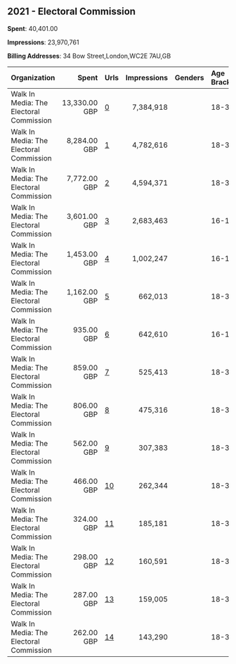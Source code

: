 ## 2021 - Electoral Commission 
**Spent**: 40,401.00

**Impressions**: 23,970,761

**Billing Addresses**: 34 Bow Street,London,WC2E 7AU,GB

|Organization|Spent|Urls|Impressions|Genders|Age Brackets|Country Codes|
|:---|---:|:---|---:|:---|:---|:---|
|Walk In Media: The Electoral Commission|13,330.00 GBP|[0](https://www.snap.com/political-ads/asset/10d89199c0354dfeb776860cafd4fc3f86af507cd87fc945b09888bb1a7c1de2?mediaType=mp4)|7,384,918||18-34|united kingdom|
|Walk In Media: The Electoral Commission|8,284.00 GBP|[1](https://www.snap.com/political-ads/asset/647a60a6c5c808fe2cf59a3cff0573315e6dc54ad62ac9032913317be0232c2e?mediaType=mp4)|4,782,616||18-34|united kingdom|
|Walk In Media: The Electoral Commission|7,772.00 GBP|[2](https://www.snap.com/political-ads/asset/2147fc32e81d03cbc0ee2bf0004f28cd7323e3d868b32259a9362b1ce00e4911?mediaType=mp4)|4,594,371||18-34|united kingdom|
|Walk In Media: The Electoral Commission|3,601.00 GBP|[3](https://www.snap.com/political-ads/asset/5f40d45cd067998aa770fb24b0572f85090078951a1af22b0f670b8647e85956?mediaType=mp4)|2,683,463||16-17|united kingdom|
|Walk In Media: The Electoral Commission|1,453.00 GBP|[4](https://www.snap.com/political-ads/asset/882cea162114acb566000618bbe368218d2e7c84273ef6862cc0123fc89e10f6?mediaType=mp4)|1,002,247||16-17|united kingdom|
|Walk In Media: The Electoral Commission|1,162.00 GBP|[5](https://www.snap.com/political-ads/asset/7ccfa4f796ed36ef788d0881b810f5328460f04d80a8d632f9edb705f86c4400?mediaType=mp4)|662,013||18-34|united kingdom|
|Walk In Media: The Electoral Commission|935.00 GBP|[6](https://www.snap.com/political-ads/asset/f4ca102489955a092b6ef1c4d2bb7f4af3ef9e4cb1fc7c5c00bc029907e1d799?mediaType=mp4)|642,610||16-17|united kingdom|
|Walk In Media: The Electoral Commission|859.00 GBP|[7](https://www.snap.com/political-ads/asset/885de227ce28fc189445688ff670efcccbd0c57f43be40aefe063699e7167350?mediaType=mp4)|525,413||18-34|united kingdom|
|Walk In Media: The Electoral Commission|806.00 GBP|[8](https://www.snap.com/political-ads/asset/8d58eadde49c2c141168d94b71fbf315fafd8f1a145569e34b06631aad4978c2?mediaType=mp4)|475,316||18-34|united kingdom|
|Walk In Media: The Electoral Commission|562.00 GBP|[9](https://www.snap.com/political-ads/asset/2d27e9fac6c1b74a8feab9036ef2c37df652a12b998dff0d56b500112ebbf439?mediaType=mp4)|307,383||18-34|united kingdom|
|Walk In Media: The Electoral Commission|466.00 GBP|[10](https://www.snap.com/political-ads/asset/7a9abdb412ffd7977da4b51b22b4cfd089932ecfcce63badac0b96509217911e?mediaType=mp4)|262,344||18-34|united kingdom|
|Walk In Media: The Electoral Commission|324.00 GBP|[11](https://www.snap.com/political-ads/asset/f352df9ba0deabbeeb7cec4629fb4211f9612acd26b7fb2056c7bd56fd869caa?mediaType=mp4)|185,181||18-34|united kingdom|
|Walk In Media: The Electoral Commission|298.00 GBP|[12](https://www.snap.com/political-ads/asset/ced355b90ba651442546ecf7fd2e05bd93e120fd219b5747ff6d23c134313553?mediaType=mp4)|160,591||18-34|united kingdom|
|Walk In Media: The Electoral Commission|287.00 GBP|[13](https://www.snap.com/political-ads/asset/5bea2fa0951f729116f62606fa5f92934c7066bb1457e0e8884476b014b48c88?mediaType=mp4)|159,005||18-34|united kingdom|
|Walk In Media: The Electoral Commission|262.00 GBP|[14](https://www.snap.com/political-ads/asset/cf26ba741cf98646006363d878f48b9a6769598923c4f5ded936d4ead1c76a45?mediaType=mp4)|143,290||18-34|united kingdom|
